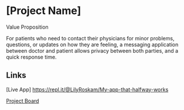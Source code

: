 # [Project Name]

Value Proposition

  For patients who need to contact their physicians for minor problems, questions, or updates on how they are feeling, a messaging application between doctor and patient allows privacy between both parties, and a quick response time.
 

## Links

[Live App] https://repl.it/@LilyRoskam/My-app-that-halfway-works

[Project Board](../../projects/1)

